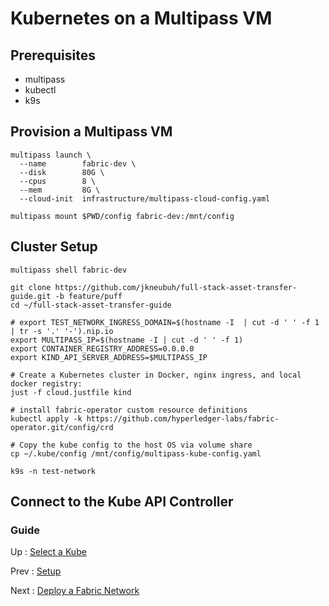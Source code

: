 # Kubernetes on a Multipass VM 

## Prerequisites 

- multipass 
- kubectl 
- k9s

## Provision a Multipass VM

```shell
multipass launch \
  --name        fabric-dev \
  --disk        80G \
  --cpus        8 \
  --mem         8G \
  --cloud-init  infrastructure/multipass-cloud-config.yaml

multipass mount $PWD/config fabric-dev:/mnt/config

```

## Cluster Setup 

```shell
multipass shell fabric-dev
```

```shell
git clone https://github.com/jkneubuh/full-stack-asset-transfer-guide.git -b feature/puff
cd ~/full-stack-asset-transfer-guide 

# export TEST_NETWORK_INGRESS_DOMAIN=$(hostname -I  | cut -d ' ' -f 1 | tr -s '.' '-').nip.io
export MULTIPASS_IP=$(hostname -I | cut -d ' ' -f 1) 
export CONTAINER_REGISTRY_ADDRESS=0.0.0.0
export KIND_API_SERVER_ADDRESS=$MULTIPASS_IP

# Create a Kubernetes cluster in Docker, nginx ingress, and local docker registry:
just -f cloud.justfile kind

# install fabric-operator custom resource definitions 
kubectl apply -k https://github.com/hyperledger-labs/fabric-operator.git/config/crd

# Copy the kube config to the host OS via volume share 
cp ~/.kube/config /mnt/config/multipass-kube-config.yaml 

```

```shell
k9s -n test-network 
```


## Connect to the Kube API Controller 



### Guide 

Up : [Select a Kube](10-kube.md)

Prev : [Setup](00-setup.md)

Next : [Deploy a Fabric Network](20-fabric.md)

